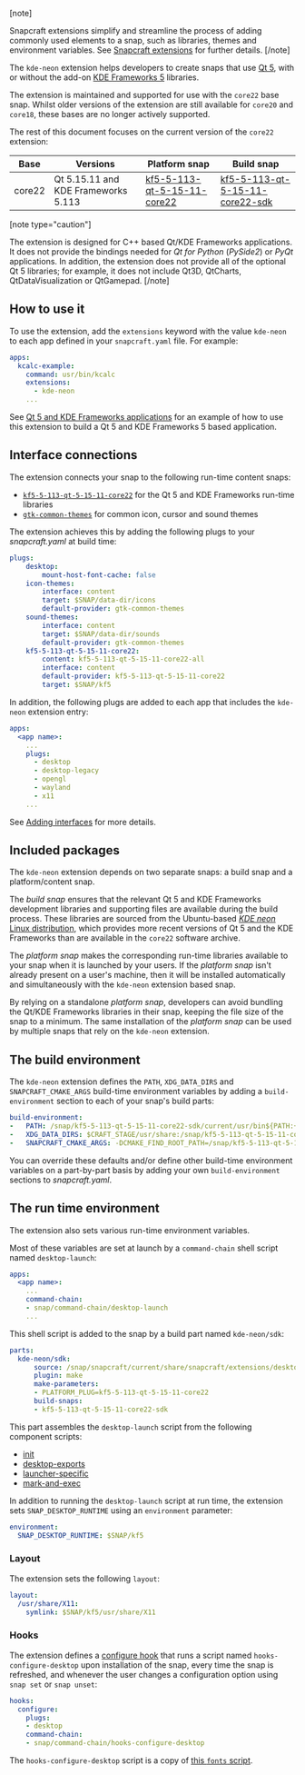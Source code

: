 [note]

Snapcraft extensions simplify and streamline the process of adding commonly used elements to a snap, such as libraries, themes and environment variables. See [Snapcraft extensions](/t/snapcraft-extensions/13486) for further details.
[/note]

The `kde-neon` extension helps developers to create snaps that use [Qt 5](https://doc.qt.io/qt-5/), with or without the add-on [KDE Frameworks 5](https://kde.org/products/frameworks/) libraries.

The extension is maintained and supported for use with the `core22` base snap. Whilst older versions of the extension are still available for `core20` and `core18`, these bases are no longer actively supported.

The rest of this document focuses on the current version of the `core22` extension:

| Base | Versions | Platform snap | Build snap |
|-|----|----|----|
| core22 | Qt 5.15.11 and KDE Frameworks 5.113 | [kf5-5-113-qt-5-15-11-core22](https://snapcraft.io/kf5-5-113-qt-5-15-11-core22) | [kf5-5-113-qt-5-15-11-core22-sdk](https://snapcraft.io/kf5-5-113-qt-5-15-11-core22-sdk) |

[note type="caution"]

The extension is designed for C++ based Qt/KDE Frameworks applications. It does not provide the bindings needed for *Qt for Python* (*PySide2*) or *PyQt* applications. In addition, the extension does not provide all of the optional Qt 5 libraries; for example, it does not include Qt3D, QtCharts, QtDataVisualization or QtGamepad.
[/note]

## How to use it

To use the extension, add the `extensions` keyword with the value `kde-neon` to each app defined in your `snapcraft.yaml` file. For example:

```yaml
apps:
  kcalc-example:
    command: usr/bin/kcalc
    extensions:
      - kde-neon
    ...
```

See [Qt 5 and KDE Frameworks applications](/t/qt5-and-kde-frameworks-applications/13753) for an example of how to use this extension to build a Qt 5 and KDE Frameworks 5 based application.

## Interface connections

The extension connects your snap to the following run-time content snaps:

- [`kf5-5-113-qt-5-15-11-core22`](https://snapcraft.io/kf5-5-113-qt-5-15-11-core22) for the Qt 5 and KDE Frameworks run-time libraries
- [`gtk-common-themes`](https://snapcraft.io/gtk-common-themes) for common icon, cursor and sound themes

The extension achieves this by adding the following plugs to your *snapcraft.yaml* at build time:

```yaml
plugs:
    desktop:
        mount-host-font-cache: false
    icon-themes:
        interface: content
        target: $SNAP/data-dir/icons
        default-provider: gtk-common-themes
    sound-themes:
        interface: content
        target: $SNAP/data-dir/sounds
        default-provider: gtk-common-themes
    kf5-5-113-qt-5-15-11-core22:
        content: kf5-5-113-qt-5-15-11-core22-all
        interface: content
        default-provider: kf5-5-113-qt-5-15-11-core22
        target: $SNAP/kf5
```

In addition, the following plugs are added to each app that includes the `kde-neon` extension entry:

```yaml
apps:
  <app name>:
    ...
    plugs:
      - desktop
      - desktop-legacy
      - opengl
      - wayland
      - x11
    ...
```

See [Adding interfaces](/t/adding-interfaces/13123) for more details.

## Included packages

The `kde-neon` extension depends on two separate snaps: a build snap and a platform/content snap.

The _build snap_ ensures that the relevant Qt 5 and KDE Frameworks development libraries and supporting files are available during the build process. These libraries are sourced from the Ubuntu-based [*KDE neon* Linux distribution](https://neon.kde.org/), which provides more recent versions of Qt 5 and the KDE Frameworks than are available in the `core22` software archive.

The _platform snap_ makes the corresponding run-time libraries available to your snap when it is launched by your users. If the _platform snap_ isn't already present on a user's machine, then it will be installed automatically and simultaneously with the `kde-neon` extension based snap.

By relying on a standalone _platform snap_, developers can avoid bundling the Qt/KDE Frameworks libraries in their snap, keeping the file size of the snap to a minimum. The same installation of the _platform snap_ can be used by multiple snaps that rely on the `kde-neon` extension.

## The build environment

The `kde-neon` extension defines the `PATH`, `XDG_DATA_DIRS` and `SNAPCRAFT_CMAKE_ARGS` build-time environment variables by adding a `build-environment` section to each of your snap's build parts:

```yaml
build-environment:
-   PATH: /snap/kf5-5-113-qt-5-15-11-core22-sdk/current/usr/bin${PATH:+:$PATH}
-   XDG_DATA_DIRS: $CRAFT_STAGE/usr/share:/snap/kf5-5-113-qt-5-15-11-core22-sdk/current/usr/share:/usr/share${XDG_DATA_DIRS:+:$XDG_DATA_DIRS}
-   SNAPCRAFT_CMAKE_ARGS: -DCMAKE_FIND_ROOT_PATH=/snap/kf5-5-113-qt-5-15-11-core22-sdk/current${SNAPCRAFT_CMAKE_ARGS:+:$SNAPCRAFT_CMAKE_ARGS}
```

You can override these defaults and/or define other build-time environment variables on a part-by-part basis by adding your own `build-environment` sections to *snapcraft.yaml*.

## The run time environment

The extension also sets various run-time environment variables.

Most of these variables are set at launch by a `command-chain` shell script named `desktop-launch`:

```yaml
apps:
  <app name>:
    ...
    command-chain:
    - snap/command-chain/desktop-launch
    ...
```

This shell script is added to the snap by a build part named `kde-neon/sdk`:

```yaml
parts:
  kde-neon/sdk:
      source: /snap/snapcraft/current/share/snapcraft/extensions/desktop/kde-neon
      plugin: make
      make-parameters:
      - PLATFORM_PLUG=kf5-5-113-qt-5-15-11-core22
      build-snaps:
      - kf5-5-113-qt-5-15-11-core22-sdk
```

This part assembles the `desktop-launch` script from the following component scripts:
- [init](https://github.com/canonical/snapcraft/blob/main/extensions/desktop/common/init)
- [desktop-exports](https://github.com/canonical/snapcraft/blob/main/extensions/desktop/common/desktop-exports)
- [launcher-specific](https://github.com/canonical/snapcraft/blob/main/extensions/desktop/kde-neon/launcher-exec)
- [mark-and-exec](https://github.com/canonical/snapcraft/blob/main/extensions/desktop/common/mark-and-exec)

In addition to running the `desktop-launch` script at run time, the extension sets `SNAP_DESKTOP_RUNTIME` using an `environment` parameter:
```yaml
environment:
  SNAP_DESKTOP_RUNTIME: $SNAP/kf5
```

### Layout

The extension sets the following `layout`:

```yaml
layout:
  /usr/share/X11:
    symlink: $SNAP/kf5/usr/share/X11
```

### Hooks

The extension defines a [configure hook](/t/supported-snap-hooks/3795) that runs a script named `hooks-configure-desktop` upon installation of the snap, every time the snap is refreshed, and whenever the user changes a configuration option using `snap set` or `snap unset`:

```yaml
hooks:
  configure:
    plugs:
    - desktop
    command-chain:
    - snap/command-chain/hooks-configure-desktop
```

The `hooks-configure-desktop` script is a copy of [this `fonts` script](https://github.com/canonical/snapcraft/blob/main/extensions/desktop/common/fonts).
